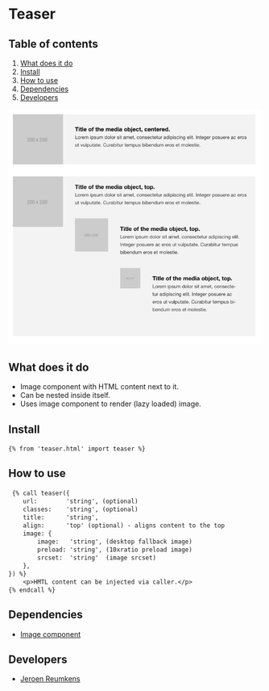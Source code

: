 
# Teaser

## Table of contents
1. [What does it do](#what-does-it-do)
2. [Install](#install)
3. [How to use](#how-to-use)
4. [Dependencies](#dependencies)
5. [Developers](#developers)

![Teaser Demo](./_demo/teaser.png)

## What does it do
* Image component with HTML content next to it.
* Can be nested inside itself.
* Uses image component to render (lazy loaded) image.

## Install
```htmlmixed
{% from 'teaser.html' import teaser %}
```

## How to use

```htmlmixed
 {% call teaser({
    url:        'string', (optional)
    classes:    'string', (optional)
    title:      'string',
    align:      'top' (optional) - aligns content to the top
    image: {
        image:   'string', (desktop fallback image)
        preload: 'string', (10xratio preload image)
        srcset:  'string'  (image srcset)
    },
}) %}
    <p>HMTL content can be injected via caller.</p>
{% endcall %}
```

## Dependencies
* [Image component](/components/image/README.md)

## Developers
* [Jeroen Reumkens](mailto:jeroen.reumkens@deptagency.com)
